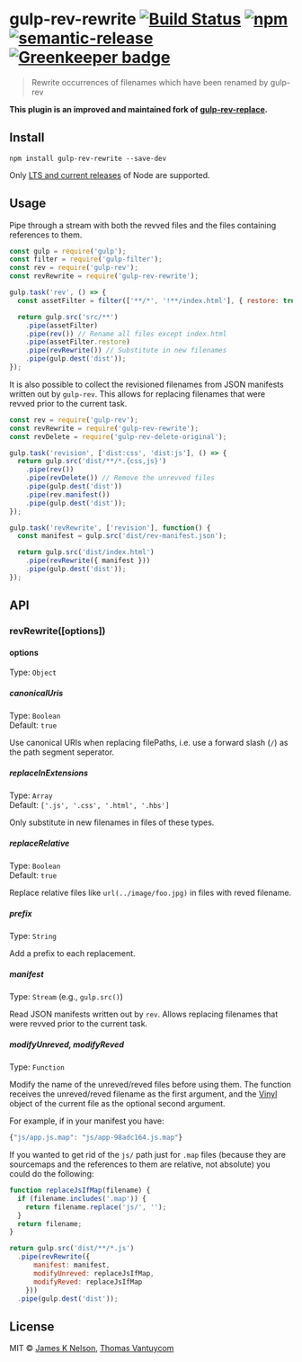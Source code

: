 # gulp-rev-rewrite [![Build Status](https://travis-ci.org/TheDancingCode/gulp-rev-rewrite.svg?branch=master)](https://travis-ci.org/TheDancingCode/gulp-rev-rewrite) [![npm](https://img.shields.io/npm/v/gulp-rev-rewrite.svg)](https://www.npmjs.com/package/gulp-rev-rewrite) [![semantic-release](https://img.shields.io/badge/%20%20%F0%9F%93%A6%F0%9F%9A%80-semantic--release-e10079.svg)](https://github.com/semantic-release/semantic-release) [![Greenkeeper badge](https://badges.greenkeeper.io/TheDancingCode/gulp-rev-rewrite.svg)](https://greenkeeper.io/)

> Rewrite occurrences of filenames which have been renamed by gulp-rev

**This plugin is an improved and maintained fork of [gulp-rev-replace](https://github.com/jamesknelson/gulp-rev-replace).**

## Install

```
npm install gulp-rev-rewrite --save-dev
```

Only [LTS and current releases](https://github.com/nodejs/Release#release-schedule) of Node are supported.

## Usage

Pipe through a stream with both the revved files and the files containing references to them.

```js
const gulp = require('gulp');
const filter = require('gulp-filter');
const rev = require('gulp-rev');
const revRewrite = require('gulp-rev-rewrite');

gulp.task('rev', () => {
  const assetFilter = filter(['**/*', '!**/index.html'], { restore: true });

  return gulp.src('src/**')
    .pipe(assetFilter)
    .pipe(rev()) // Rename all files except index.html
    .pipe(assetFilter.restore)
    .pipe(revRewrite()) // Substitute in new filenames
    .pipe(gulp.dest('dist'));
});
```

It is also possible to collect the revisioned filenames from JSON manifests written out by `gulp-rev`. This allows for replacing filenames that were revved prior to the current task.

```js
const rev = require('gulp-rev');
const revRewrite = require('gulp-rev-rewrite');
const revDelete = require('gulp-rev-delete-original');

gulp.task('revision', ['dist:css', 'dist:js'], () => {
  return gulp.src('dist/**/*.{css,js}')
    .pipe(rev())
    .pipe(revDelete()) // Remove the unrevved files
    .pipe(gulp.dest('dist'))
    .pipe(rev.manifest())
    .pipe(gulp.dest('dist'));
});

gulp.task('revRewrite', ['revision'], function() {
  const manifest = gulp.src('dist/rev-manifest.json');

  return gulp.src('dist/index.html')
    .pipe(revRewrite({ manifest }))
    .pipe(gulp.dest('dist'));
});
```

## API

### revRewrite([options])

#### options

Type: `Object`

##### canonicalUris

Type: `Boolean`<br>
Default: `true`

Use canonical URIs when replacing filePaths, i.e. use a forward slash (`/`) as the path segment seperator.

##### replaceInExtensions

Type: `Array`<br>
Default: `['.js', '.css', '.html', '.hbs']`

Only substitute in new filenames in files of these types.

##### replaceRelative

Type: `Boolean`<br>
Default: `true`

Replace relative files like `url(../image/foo.jpg)` in files with reved filename.

##### prefix

Type: `String`

Add a prefix to each replacement.

##### manifest

Type: `Stream` (e.g., `gulp.src()`)

Read JSON manifests written out by `rev`. Allows replacing filenames that were
revved prior to the current task.

##### modifyUnreved, modifyReved

Type: `Function`

Modify the name of the unreved/reved files before using them. The function receives the unreved/reved filename as the first argument, and the [Vinyl](https://github.com/gulpjs/vinyl#instance-properties) object of the current file as the optional second argument.

For example, if in your manifest you have:

```js
{"js/app.js.map": "js/app-98adc164.js.map"}
```

If you wanted to get rid of the `js/` path just for `.map` files (because they
are sourcemaps and the references to them are relative, not absolute) you could
do the following:

```js
function replaceJsIfMap(filename) {
  if (filename.includes('.map')) {
    return filename.replace('js/', '');
  }
  return filename;
}

return gulp.src('dist/**/*.js')
  .pipe(revRewrite({
      manifest: manifest,
      modifyUnreved: replaceJsIfMap,
      modifyReved: replaceJsIfMap
    }))
  .pipe(gulp.dest('dist'));
```

## License

MIT © [James K Nelson](http://jamesknelson.com), [Thomas Vantuycom](https://github.com/TheDancingCode)
